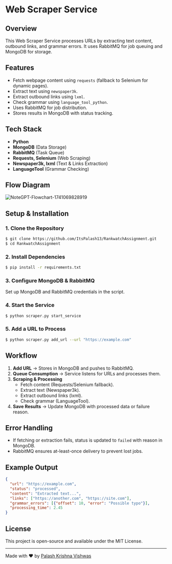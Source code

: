 # Web Scraper Service

## Overview
This Web Scraper Service processes URLs by extracting text content, outbound links, and grammar errors. It uses RabbitMQ for job queuing and MongoDB for storage.

## Features
- Fetch webpage content using `requests` (fallback to Selenium for dynamic pages).
- Extract text using `newspaper3k`.
- Extract outbound links using `lxml`.
- Check grammar using `language_tool_python`.
- Uses RabbitMQ for job distribution.
- Stores results in MongoDB with status tracking.

## Tech Stack
- **Python**
- **MongoDB** (Data Storage)
- **RabbitMQ** (Task Queue)
- **Requests, Selenium** (Web Scraping)
- **Newspaper3k, lxml** (Text & Links Extraction)
- **LanguageTool** (Grammar Checking)

## Flow Diagram
![NoteGPT-Flowchart-1741069828919](https://github.com/user-attachments/assets/353d2d26-557b-48ac-9787-70988079b0cb)

## Setup & Installation
### 1. Clone the Repository
```sh
$ git clone https://github.com/ItsPalash13/RankwatchAssignment.git
$ cd RankwatchAssignment
```

### 2. Install Dependencies
```sh
$ pip install -r requirements.txt
```

### 3. Configure MongoDB & RabbitMQ
Set up MongoDB and RabbitMQ credentials in the script.

### 4. Start the Service
```sh
$ python scraper.py start_service
```

### 5. Add a URL to Process
```sh
$ python scraper.py add_url --url "https://example.com"
```

## Workflow
1. **Add URL** → Stores in MongoDB and pushes to RabbitMQ.
2. **Queue Consumption** → Service listens for URLs and processes them.
3. **Scraping & Processing**
   - Fetch content (Requests/Selenium fallback).
   - Extract text (Newspaper3k).
   - Extract outbound links (lxml).
   - Check grammar (LanguageTool).
4. **Save Results** → Update MongoDB with processed data or failure reason.

## Error Handling
- If fetching or extraction fails, status is updated to `failed` with reason in MongoDB.
- RabbitMQ ensures at-least-once delivery to prevent lost jobs.

## Example Output
```json
{
  "url": "https://example.com",
  "status": "processed",
  "content": "Extracted text...",
  "links": ["https://another.com", "https://site.com"],
  "grammar_errors": [{"offset": 10, "error": "Possible typo"}],
  "processing_time": 2.45
}
```

## License
This project is open-source and available under the MIT License.

---
Made with ❤️ by [Palash Krishna Vishwas](https://github.com/ItsPalash13)
